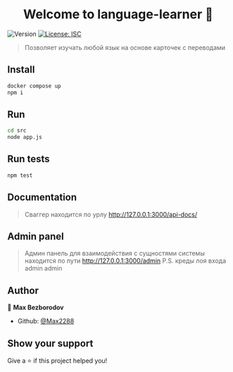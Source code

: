 <h1 align="center">Welcome to language-learner 👋</h1>
<p>
  <img alt="Version" src="https://img.shields.io/badge/version-1.0.0-blue.svg?cacheSeconds=2592000" />
  <a href="#" target="_blank">
    <img alt="License: ISC" src="https://img.shields.io/badge/License-ISC-yellow.svg" />
  </a>
</p>

> Позволяет изучать любой язык на основе карточек с переводами

## Install

```sh
docker compose up
npm i
```

## Run
```sh
cd src
node app.js
```

## Run tests

```sh
npm test
```

## Documentation
> Сваггер находится по урлу http://127.0.0.1:3000/api-docs/


## Admin panel
> Админ панель для взаимодействия с сущностями системы находится по пути http://127.0.0.1:3000/admin P.S. креды лоя входа admin admin

## Author

👤 **Max Bezborodov**

* Github: [@Max2288](https://github.com/Max2288)

## Show your support

Give a ⭐️ if this project helped you!

